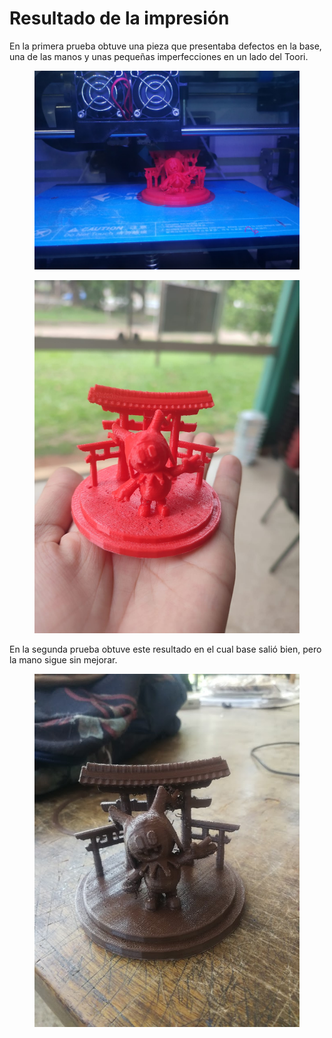 # Resultado de la impresión

En la primera prueba obtuve una pieza que presentaba defectos en la base, una de las manos y unas pequeñas imperfecciones en un lado del Toori.

<div>

<figure><img src="../../.gitbook/assets/imagen_2023-11-11_161727563.png" alt=""><figcaption></figcaption></figure>

 

<figure><img src="../../.gitbook/assets/imagen_2023-11-13_041622937.png" alt=""><figcaption></figcaption></figure>

</div>

En la segunda prueba obtuve este resultado en el cual base salió bien, pero la mano sigue sin mejorar.

<figure><img src="../../.gitbook/assets/imagen_2023-11-11_161643828.png" alt=""><figcaption></figcaption></figure>
